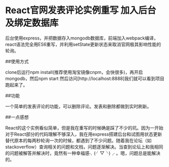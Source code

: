 # React官网发表评论实例重写 加入后台及绑定数据库

后台使用express，并把数据存入mongodb数据库，前端加入webpack编译，react语法完全用ES6重写，并利用setState更新状态来取消官网极其影响性能的轮询。

##使用方式

clone后运行npm install(推荐使用淘宝镜像cnpm，会快很多)，再开启mongodb，然后npm start
然后访问[http://localhost:8888]我们就可以看到项目跑起来了。

##功能

一个简单的发表评论的功能，可以删除评论。发表和删除都做到实时刷新。


##一点感想

React的这个实例看似简单，但是我在重写的时候确是踩了不少的坑。因为一开始对于React部分的代码理解不够深入，我在用express搭建后台和试图用状态更新替代原本的每两秒轮询一次的时候，都遇到了不少问题。随着我在论坛（如stackoverflow）查询相关的问题和文档，问题逐渐解决。当查到论坛上和我相同的问题被解答并解决时，竟然有一种幸福感╮(╯▽╰)╭ 。嗯，问题总是能解决的。